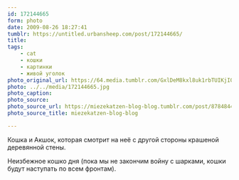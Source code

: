 ```yaml
---
id: 172144665
form: photo
date: 2009-08-26 18:27:41
tumblr: https://untitled.urbansheep.com/post/172144665/
title:
tags:
    - cat
    - кошки
    - картинки
    - живой уголок
photo_original_url: https://64.media.tumblr.com/GxlDeM8kxl8uk1rbTUIKjIO6o1_500.jpg
photo: ../../media/172144665.jpg
photo_caption:
photo_source:
photo_source_url: https://miezekatzen-blog-blog.tumblr.com/post/87848445
photo_source_title: miezekatzen-blog-blog

---
```


<p>Кошка и Акшок, которая смотрит на неё с другой стороны крашеной деревянной стены.</p>

<p>Неизбежное кошко дня (пока мы не закончим войну с шарками, кошки будут наступать по всем фронтам).</p>
